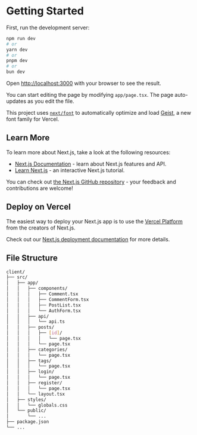 # Getting Started

First, run the development server:

```bash
npm run dev
# or
yarn dev
# or
pnpm dev
# or
bun dev
```

Open [http://localhost:3000](http://localhost:3000) with your browser to see the result.

You can start editing the page by modifying `app/page.tsx`. The page auto-updates as you edit the file.

This project uses [`next/font`](https://nextjs.org/docs/app/building-your-application/optimizing/fonts) to automatically optimize and load [Geist](https://vercel.com/font), a new font family for Vercel.

## Learn More

To learn more about Next.js, take a look at the following resources:

- [Next.js Documentation](https://nextjs.org/docs) - learn about Next.js features and API.
- [Learn Next.js](https://nextjs.org/learn) - an interactive Next.js tutorial.

You can check out [the Next.js GitHub repository](https://github.com/vercel/next.js) - your feedback and contributions are welcome!

## Deploy on Vercel

The easiest way to deploy your Next.js app is to use the [Vercel Platform](https://vercel.com/new?utm_medium=default-template&filter=next.js&utm_source=create-next-app&utm_campaign=create-next-app-readme) from the creators of Next.js.

Check out our [Next.js deployment documentation](https://nextjs.org/docs/app/building-your-application/deploying) for more details.

## File Structure

```sh
client/
├── src/
│   ├── app/
│   │   ├── components/
│   │   │   ├── Comment.tsx
│   │   │   ├── CommentForm.tsx
│   │   │   ├── PostList.tsx
│   │   │   └── AuthForm.tsx
│   │   ├── api/
│   │   │   └── api.ts
│   │   ├── posts/
│   │   │   ├── [id]/
│   │   │   │   └── page.tsx
│   │   │   └── page.tsx
│   │   ├── categories/
│   │   │   └── page.tsx
│   │   ├── tags/
│   │   │   └── page.tsx
│   │   ├── login/
│   │   │   └── page.tsx
│   │   ├── register/
│   │   │   └── page.tsx
│   │   └── layout.tsx
│   ├── styles/
│   │   └── globals.css
│   └── public/
│       └── ...
├── package.json
└── ...
```
